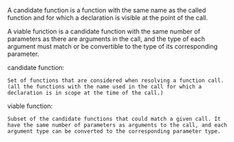 

A candidate function is a function with the same name as the called function and for which a declaration is visible at the point of the call.

A viable function is a candidate function with the same number of parameters as there are arguments in the call, and the type of each argument must match or be convertible to the type of its corresponding parameter.


candidate function:

    Set of functions that are considered when resolving a function call. (all the functions with the name used in the call for which a declaration is in scope at the time of the call.)

viable function:

    Subset of the candidate functions that could match a given call. It have the same number of parameters as arguments to the call, and each argument type can be converted to the corresponding parameter type.
